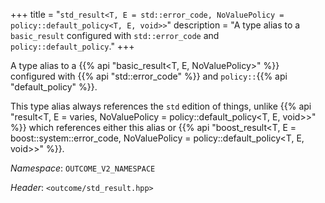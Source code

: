 +++
title = "`std_result<T, E = std::error_code, NoValuePolicy = policy::default_policy<T, E, void>>`"
description = "A type alias to a `basic_result` configured with `std::error_code` and `policy::default_policy`."
+++

A type alias to a {{% api "basic_result<T, E, NoValuePolicy>" %}} configured with {{% api "std::error_code" %}} and `policy::`{{% api "default_policy" %}}.

This type alias always references the `std` edition of things, unlike {{% api "result<T, E = varies, NoValuePolicy = policy::default_policy<T, E, void>>" %}} which references either this alias or {{% api "boost_result<T, E = boost::system::error_code, NoValuePolicy = policy::default_policy<T, E, void>>" %}}.

*Namespace*: `OUTCOME_V2_NAMESPACE`

*Header*: `<outcome/std_result.hpp>`
